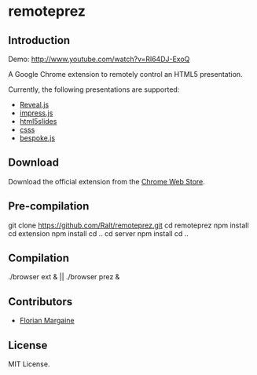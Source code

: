 remoteprez
===

Introduction
---

Demo: http://www.youtube.com/watch?v=Rl64DJ-ExoQ

A Google Chrome extension to remotely control an HTML5 presentation.

Currently, the following presentations are supported:

- [Reveal.js][1]
- [impress.js][2]
- [html5slides][3]
- [csss][4]
- [bespoke.js][5]

Download
---

Download the official extension from the [Chrome Web Store][6].

Pre-compilation
---
git clone https://github.com/Ralt/remoteprez.git
cd remoteprez
npm install
cd extension
npm install
cd ..
cd server
npm install
cd ..

Compilation
---
./browser ext & || ./browser prez &

Contributors
---

- [Florian Margaine](http://margaine.com)

License
---

MIT License.

   [1]: http://lab.hakim.se/reveal-js
   [2]: http://bartaz.github.com/impress.js
   [3]: http://html5slides.googlecode.com/svn/trunk/template/index.html
   [4]: http://leaverou.github.com/csss
   [5]: http://markdalgleish.com/projects/bespoke.js
   [6]: https://chrome.google.com/webstore/detail/jihlhdedapddcnlfiihkgbbenejjbnak

